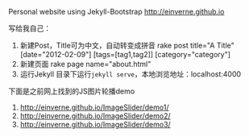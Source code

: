 Personal website using Jekyll-Bootstrap
http://einverne.github.io

写给我自己：

1. 新建Post，Title可为中文，自动转变成拼音
rake post title="A Title" [date="2012-02-09"] [tags=[tag1,tag2]] [category="category"]
2. 新建页面
rake page name="about.html"
3. 运行Jekyll
目录下运行`jekyll serve`，本地浏览地址：localhost:4000

下面是之前网上找到的JS图片轮播demo

1. http://einverne.github.io/ImageSlider/demo1/
2. http://einverne.github.io/ImageSlider/demo2/
3. http://einverne.github.io/ImageSlider/demo3/
